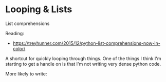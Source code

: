 # Looping & Lists

List comprehensions

Reading: 

* https://treyhunner.com/2015/12/python-list-comprehensions-now-in-color/


A shortcut for quickly looping through things. One of the things I think I'm starting to get a handle on is that I'm not writing very dense python code.

More likely to write:
